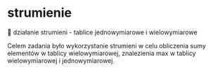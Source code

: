 # strumienie
📌 działanie strumieni - tablice jednowymiarowe i wielowymiarowe

Celem zadania było wykorzystanie strumieni w celu obliczenia sumy elementów w tablicy wielowymiarowej, znalezienia max w tablicy wielowymiarowej i jednowymiarowej.

